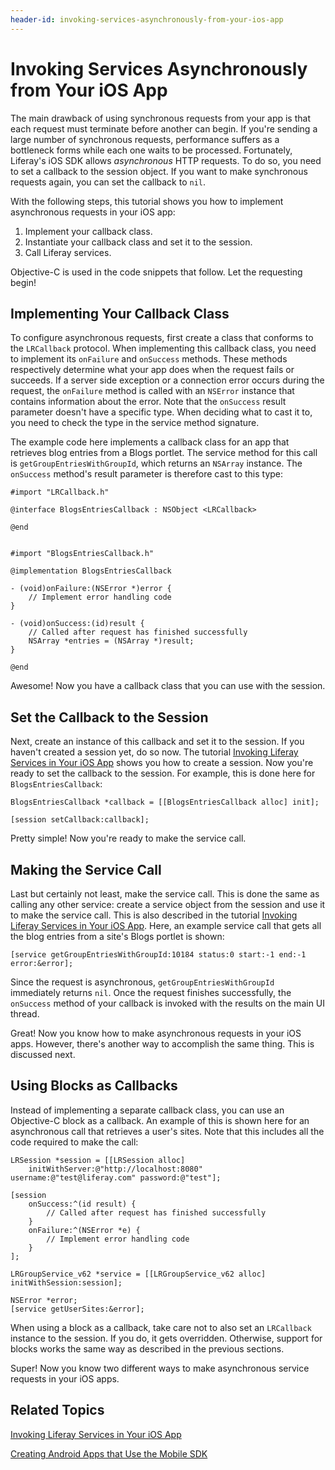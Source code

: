 ```yaml
---
header-id: invoking-services-asynchronously-from-your-ios-app
---
```


# Invoking Services Asynchronously from Your iOS App

The main drawback of using synchronous requests from your app is that each 
request must terminate before another can begin. If you're sending a large 
number of synchronous requests, performance suffers as a bottleneck forms while 
each one waits to be processed. Fortunately, Liferay's iOS SDK allows 
*asynchronous* HTTP requests. To do so, you need to set a callback to the 
session object. If you want to make synchronous requests again, you can set the 
callback to `nil`. 

With the following steps, this tutorial shows you how to implement asynchronous 
requests in your iOS app: 

1. Implement your callback class.
2. Instantiate your callback class and set it to the session.
3. Call Liferay services.

Objective-C is used in the code snippets that follow. Let the requesting begin! 

## Implementing Your Callback Class

To configure asynchronous requests, first create a class that conforms to the 
`LRCallback` protocol. When implementing this callback class, you need to 
implement its `onFailure` and `onSuccess` methods. These methods respectively 
determine what your app does when the request fails or succeeds. If a server 
side exception or a connection error occurs during the request, the `onFailure` 
method is called with an `NSError` instance that contains information about the 
error. Note that the `onSuccess` result parameter doesn't have a specific type. 
When deciding what to cast it to, you need to check the type in the service 
method signature. 

The example code here implements a callback class for an app that retrieves blog 
entries from a Blogs portlet. The service method for this call is 
`getGroupEntriesWithGroupId`, which returns an `NSArray` instance. The 
`onSuccess` method's result parameter is therefore cast to this type: 

    #import "LRCallback.h"

    @interface BlogsEntriesCallback : NSObject <LRCallback>

    @end


    #import "BlogsEntriesCallback.h"

    @implementation BlogsEntriesCallback

    - (void)onFailure:(NSError *)error {
        // Implement error handling code
    }

    - (void)onSuccess:(id)result {
        // Called after request has finished successfully
        NSArray *entries = (NSArray *)result;
    }

    @end
    
Awesome! Now you have a callback class that you can use with the session.

## Set the Callback to the Session

Next, create an instance of this callback and set it to the session. If you 
haven't created a session yet, do so now. The tutorial 
[Invoking Liferay Services in Your iOS App](/docs/7-1/tutorials/-/knowledge_base/t/invoking-liferay-services-in-your-ios-app) 
shows you how to create a session. Now you're ready to set the callback to the 
session. For example, this is done here for `BlogsEntriesCallback`: 

    BlogsEntriesCallback *callback = [[BlogsEntriesCallback alloc] init];

    [session setCallback:callback];

Pretty simple! Now you're ready to make the service call.

## Making the Service Call

Last but certainly not least, make the service call. This is done the same as 
calling any other service: create a service object from the session and use it 
to make the service call. This is also described in the tutorial 
[Invoking Liferay Services in Your iOS App](/docs/7-1/tutorials/-/knowledge_base/t/invoking-liferay-services-in-your-ios-app). 
Here, an example service call that gets all the blog entries from a site's Blogs 
portlet is shown: 

    [service getGroupEntriesWithGroupId:10184 status:0 start:-1 end:-1 error:&error];

Since the request is asynchronous, `getGroupEntriesWithGroupId` immediately 
returns `nil`. Once the request finishes successfully, the `onSuccess` method of 
your callback is invoked with the results on the main UI thread. 

Great! Now you know how to make asynchronous requests in your iOS apps. However, 
there's another way to accomplish the same thing. This is discussed next. 

## Using Blocks as Callbacks

Instead of implementing a separate callback class, you can use an Objective-C 
block as a callback. An example of this is shown here for an asynchronous call 
that retrieves a user's sites. Note that this includes all the code required to 
make the call: 

    LRSession *session = [[LRSession alloc] 
        initWithServer:@"http://localhost:8080" username:@"test@liferay.com" password:@"test"];

    [session
        onSuccess:^(id result) {
            // Called after request has finished successfully
        }
        onFailure:^(NSError *e) {
            // Implement error handling code
        }
    ];

    LRGroupService_v62 *service = [[LRGroupService_v62 alloc] initWithSession:session];

    NSError *error;
    [service getUserSites:&error];

When using a block as a callback, take care not to also set an `LRCallback` 
instance to the session. If you do, it gets overridden. Otherwise, support for 
blocks works the same way as described in the previous sections. 

Super! Now you know two different ways to make asynchronous service requests in 
your iOS apps. 

## Related Topics

[Invoking Liferay Services in Your iOS App](/docs/7-1/tutorials/-/knowledge_base/t/invoking-liferay-services-in-your-ios-app)

[Creating Android Apps that Use the Mobile SDK](/docs/7-1/tutorials/-/knowledge_base/t/creating-android-apps-that-use-the-mobile-sdk)
